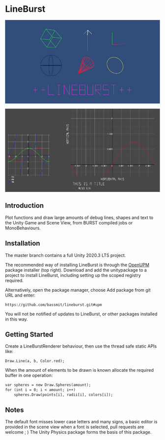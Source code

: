 # LineBurst
<p align="center">
  <img src="https://github.com/bassmit/images/blob/master/LineBurst/lineburst02.png?raw=true">
</p>
<p align="center">
  <img src="https://github.com/bassmit/images/blob/master/LineBurst/lineburst03.png?raw=true">
</p>

## Introduction
Plot functions and draw large amounts of debug lines, shapes and text to the Unity Game and Scene View, from BURST compiled jobs or MonoBehaviours.

## Installation
The master branch contains a full Unity 2020.3 LTS project.

The recommended way of installing LineBurst is through the [OpenUPM](https://openupm.com/packages/com.bassmit.lineburst/) package installer (top right). Download and add the unitypackage to a project to install LineBurst, including setting up the scoped registry required.

Alternatively, open the package manager, choose Add package from git URL and enter:

    https://github.com/bassmit/lineburst.git#upm

You will not be notified of updates to LineBurst, or other packages installed in this way.
 
## Getting Started
Create a LineBurstRenderer behaviour, then use the thread safe static APIs like:
 
    Draw.Line(a, b, Color.red);
     
When the amount of elements to be drawn is known allocate the required buffer in one operation:

    var spheres = new Draw.Spheres(amount);
    for (int i = 0; i < amount; i++)
        spheres.Draw(points[i], radii[i], colors[i]);

## Notes
The default font misses lower case letters and many signs, a basic editor is provided in the scene view when a font is selected, pull requests are welcome ; ) The Unity Physics package forms the basis of this package.
